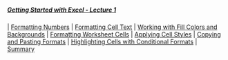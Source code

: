<!--![Power-USER-Mastering-MS-Excel-Banner.jpg](/images/Power-USER-Mastering-MS-Excel-Banner.jpg)-->
##### [Getting Started with Excel - Lecture 1](/pages/m01)

| [Formatting Numbers](/pages/m01#formatting-numbers)
| [Formatting Cell Text](/pages/m01.html#formatting-cell-text)
| [Working with Fill Colors and Backgrounds](/pages/m01.html#working-with-fill-colors-and-backgrounds)
| [Formatting Worksheet Cells](/pages/m01.html#formatting-worksheet-cells)
| [Applying Cell Styles](/pages/m01.html#applying-cell-styles)
| [Copying and Pasting Formats](/pages/m01.html#copying-and-pasting-formats)
| [Highlighting Cells with Conditional Formats](/pages/m01.html#highlighting-cells-with-conditional-formats)
| [Summary](/pages/m01.html#summary)
